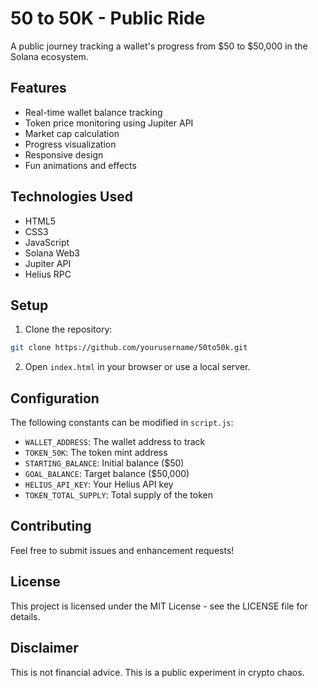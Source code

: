 # 50 to 50K - Public Ride

A public journey tracking a wallet's progress from $50 to $50,000 in the Solana ecosystem.

## Features

- Real-time wallet balance tracking
- Token price monitoring using Jupiter API
- Market cap calculation
- Progress visualization
- Responsive design
- Fun animations and effects

## Technologies Used

- HTML5
- CSS3
- JavaScript
- Solana Web3
- Jupiter API
- Helius RPC

## Setup

1. Clone the repository:
```bash
git clone https://github.com/yourusername/50to50k.git
```

2. Open `index.html` in your browser or use a local server.

## Configuration

The following constants can be modified in `script.js`:

- `WALLET_ADDRESS`: The wallet address to track
- `TOKEN_50K`: The token mint address
- `STARTING_BALANCE`: Initial balance ($50)
- `GOAL_BALANCE`: Target balance ($50,000)
- `HELIUS_API_KEY`: Your Helius API key
- `TOKEN_TOTAL_SUPPLY`: Total supply of the token

## Contributing

Feel free to submit issues and enhancement requests!

## License

This project is licensed under the MIT License - see the LICENSE file for details.

## Disclaimer

This is not financial advice. This is a public experiment in crypto chaos. 